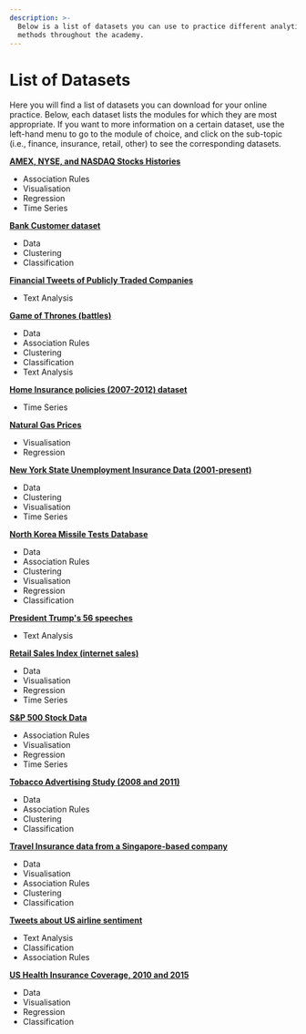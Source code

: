 ```yaml
---
description: >-
  Below is a list of datasets you can use to practice different analytical
  methods throughout the academy.
---
```


# List of Datasets

Here you will find a list of datasets you can download for your online practice. Below, each dataset lists the modules for which they are most appropriate. If you want to more information on a certain dataset, use the left-hand menu to go to the  module of choice, and click on the sub-topic \(i.e., finance, insurance, retail, other\) to see the  corresponding datasets.

[**AMEX, NYSE, and NASDAQ Stocks Histories**](https://github.com/DecodedCo/datastore/raw/master/data/stock-histories.zip)
* Association Rules
* Visualisation
* Regression
* Time Series

[**Bank Customer dataset**](https://github.com/DecodedCo/datastore/raw/master/data/bank-customers.zip)
* Data
* Clustering
* Classification

[**Financial Tweets of Publicly Traded Companies**](https://github.com/DecodedCo/datastore/raw/master/data/financial-tweets.zip) 
* Text Analysis

[**Game of Thrones \(battles\)**](https://github.com/DecodedCo/datastore/raw/master/data/game%20of%20thrones%20battles.csv.zip)
* Data
* Association Rules
* Clustering 
* Classification
* Text Analysis

[**Home Insurance policies \(2007-2012\) dataset**](https://github.com/DecodedCo/datastore/raw/master/data/home-insurance.zip) 
* Time Series 

[**Natural Gas Prices**](https://github.com/DecodedCo/datastore/raw/master/data/naturalgas_prices.zip)
* Visualisation
* Regression

[**New York State Unemployment Insurance Data \(2001-present\)**](https://github.com/DecodedCo/datastore/raw/master/data/unemployment-insurance-beneficiaries-and-benefit-amounts-paid-beginning-2001.csv.zip)
* Data
* Clustering
* Visualisation
* Time Series 

[**North Korea Missile Tests Database**](https://github.com/DecodedCo/datastore/raw/master/data/North%20Korea%20Missile%20Tests.zip)
* Data
* Association Rules
* Clustering
* Visualisation
* Regression
* Classification

[**President Trump's 56 speeches**](https://github.com/DecodedCo/datastore/raw/master/data/trump_full_speech.txt.zip) 
* Text Analysis

[**Retail Sales Index \(internet sales\)**](https://github.com/DecodedCo/datastore/raw/master/data/ONS%20retail%20internet%20sales.zip)
* Data
* Visualisation
* Regression
* Time Series

[**S&P 500 Stock Data**](https://github.com/DecodedCo/datastore/raw/master/data/sandp500_stocks.zip) 
* Association Rules
* Visualisation
* Regression
* Time Series

[**Tobacco Advertising Study \(2008 and 2011\)**](https://github.com/DecodedCo/datastore/raw/master/data/Tobacco_Advertising_Study__2008_2011.csv.zip)
* Data
* Association Rules
* Clustering
* Classification

[**Travel Insurance data from a Singapore-based company**](https://github.com/DecodedCo/datastore/raw/master/data/travel-insurance.zip)
* Data
* Visualisation
* Association Rules
* Clustering
* Classification

[**Tweets about US airline sentiment**](https://github.com/DecodedCo/datastore/raw/master/data/twitter-airline-sentiment.csv.zip)
* Text Analysis
* Classification
* Association Rules

[**US Health Insurance Coverage, 2010 and 2015**](https://github.com/DecodedCo/datastore/raw/master/data/health-insurance.zip)
* Data
* Visualisation
* Regression
* Classification





